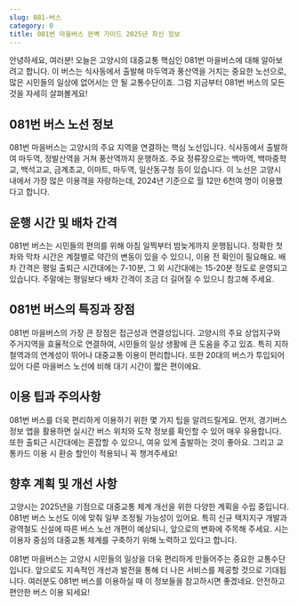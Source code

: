 ```yaml
---
slug: 081-버스
category: 0
title: 081번 마을버스 완벽 가이드 2025년 최신 정보
---
```


안녕하세요, 여러분! 오늘은 고양시의 대중교통 핵심인 081번 마을버스에 대해 알아보려고 합니다. 이 버스는 식사동에서 출발해 마두역과 풍산역을 거치는 중요한 노선으로, 많은 시민들의 일상에 없어서는 안 될 교통수단이죠. 그럼 지금부터 081번 버스의 모든 것을 자세히 살펴볼게요!

## 081번 버스 노선 정보

081번 마을버스는 고양시의 주요 지역을 연결하는 핵심 노선입니다. 식사동에서 출발하여 마두역, 정발산역을 거쳐 풍산역까지 운행하죠. 주요 정류장으로는 백마역, 백마중학교, 백석고교, 금계초교, 이마트, 마두역, 일산동구청 등이 있습니다. 이 노선은 고양시 내에서 가장 많은 이용객을 자랑하는데, 2024년 기준으로 월 12만 6천여 명이 이용했다고 합니다.

## 운행 시간 및 배차 간격

081번 버스는 시민들의 편의를 위해 아침 일찍부터 밤늦게까지 운행됩니다. 정확한 첫차와 막차 시간은 계절별로 약간의 변동이 있을 수 있으니, 이용 전 확인이 필요해요. 배차 간격은 평일 출퇴근 시간대에는 7-10분, 그 외 시간대에는 15-20분 정도로 운영되고 있습니다. 주말에는 평일보다 배차 간격이 조금 더 길어질 수 있으니 참고해 주세요.

## 081번 버스의 특징과 장점

081번 마을버스의 가장 큰 장점은 접근성과 연결성입니다. 고양시의 주요 상업지구와 주거지역을 효율적으로 연결하여, 시민들의 일상 생활에 큰 도움을 주고 있죠. 특히 지하철역과의 연계성이 뛰어나 대중교통 이용이 편리합니다. 또한 20대의 버스가 투입되어 있어 다른 마을버스 노선에 비해 대기 시간이 짧은 편이에요.

## 이용 팁과 주의사항

081번 버스를 더욱 편리하게 이용하기 위한 몇 가지 팁을 알려드릴게요. 먼저, 경기버스정보 앱을 활용하면 실시간 버스 위치와 도착 정보를 확인할 수 있어 매우 유용합니다. 또한 출퇴근 시간대에는 혼잡할 수 있으니, 여유 있게 출발하는 것이 좋아요. 그리고 교통카드 이용 시 환승 할인이 적용되니 꼭 챙겨주세요!

## 향후 계획 및 개선 사항

고양시는 2025년을 기점으로 대중교통 체계 개선을 위한 다양한 계획을 수립 중입니다. 081번 버스 노선도 이에 맞춰 일부 조정될 가능성이 있어요. 특히 신규 택지지구 개발과 광역철도 신설에 따른 버스 노선 개편이 예상되니, 앞으로의 변화에 주목해 주세요. 시는 이용자 중심의 대중교통 체계를 구축하기 위해 노력하고 있다고 합니다.

081번 마을버스는 고양시 시민들의 일상을 더욱 편리하게 만들어주는 중요한 교통수단입니다. 앞으로도 지속적인 개선과 발전을 통해 더 나은 서비스를 제공할 것으로 기대됩니다. 여러분도 081번 버스를 이용하실 때 이 정보들을 참고하시면 좋겠네요. 안전하고 편안한 버스 이용 되세요!
